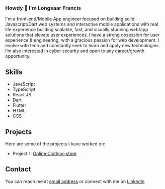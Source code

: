 ### Howdy 👋 I'm  Longsaar Francis

<!--
**jahrulezfrancis/jahrulezfrancis** is a ✨ _special_ ✨ repository because its `README.md` (this file) appears on your GitHub profile.

Here are some ideas to get you started:




- 🔭 I’m currently working on ...
- 🌱 I’m currently learning ...
- 👯 I’m looking to collaborate on ...
- 🤔 I’m looking for help with ...
- 💬 Ask me about ...
- 📫 How to reach me: ...
- 😄 Pronouns: ...
- ⚡ Fun fact: ...
-->

I'm a front-end/Mobile App engineer focused on building solid Javascript/Dart web systems and interactive mobile applications with real life experience building scalable, fast, and visually stunning web/app solutions that elevate user experiences. I have a strong obsession for user experience & engineering, with a gracious passion for web development. I evolve with tech and constantly seek to learn and apply new technologies. I’m also interested in cyber security and open to any career/growth opportunity.

## Skills

- JavaScript
- TypeScript
- React JS
- Dart
- Flutter
- HTML
- CSS

## Projects

Here are some of the projects I have worked on:

- Project 1: [Online Clothing store](https://incomparable-llama-1cc35b.netlify.app/)
<!-- - Project 2: [Project name](https://project-url.com)
- Project 3: [Project name](https://project-url.com) -->

## Contact

You can reach me at [email address](mailto:longsaarmuknaan@gmail.com) or connect with me on [LinkedIn](https://www.linkedin.com/in/francis-longsaar-1443b91b3/)
